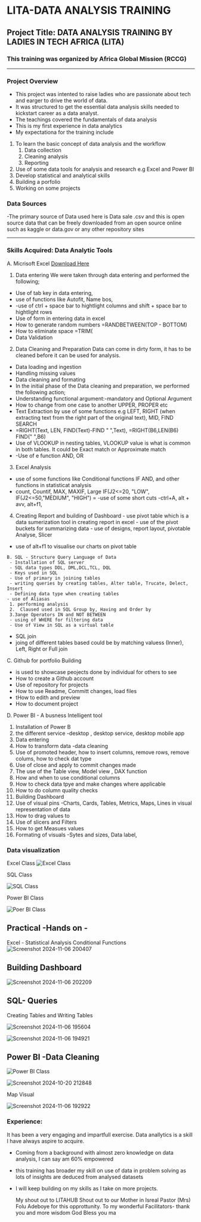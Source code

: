 # LITA-DATA ANALYSIS TRAINING
## Project Title:  DATA ANALYSIS TRAINING BY LADIES IN TECH AFRICA (LITA)
 
 ### This training was organized by Africa Global Mission (RCCG)
---
### Project Overview
- This project was intented to raise ladies who are passionate about tech and earger to drive the world of data.
- It was structured to get the essential data analysis skills needed to kickstart career as a data analyst.
- The teachings covered the fundamentals of data analysis
- This is my first experience in data analytics
- My expectationa for the training include
1. To learn the basic concept of data analysis and the workflow
    1. Data collection
    2. Cleaning analysis
    3. Reporting
2. Use of some data tools for analysis and research e.g Excel and Power BI
3. Develop statistical and analytical skills
4. Building a porfolio
5. Working on some projects
   
### Data Sources
-The primary source of Data used here is Data sale .csv and this is open source data that can be freely downloaded from an open source online such as kaggle or data.gov or any other repository sites

---
### Skills Acquired: Data Analytic Tools 
A. Micrisoft Excel  [Download Here](https://www.microsoft.com)   
  1. Data entering
  We were taken through data entering and  performed the following;
  - Use of tab key in data entering,
  - use of functions like Autofit, Name bos,
  - -use of ctrl + space bar to hightlight columns and shift + space bar to hightlight rows
  - Use of form in entering data in excel
  - How to generate random numbers  =RANDBETWEEN(TOP - BOTTOM)
  - How to eliminate space =TRIM(
  - Data Validation
    
  2.  Data Cleaning and Preparation
  Data can come in dirty form, it has to be cleaned before it can be used for analysis.
   - Data loading and ingestion
   - Handling missing values
   - Data cleaning and formating
  -  In the initial phase of the Data cleaning and preparation, we performed the following action;
  - Understanding functional argument:-mandatory and Optional Argument
  - How to change from one case to another UPPER, PROPER etc
  - Text Extraction by use of some functions e.g LEFT, RIGHT (when extracting text from the right part of the original text), MID, FIND SEARCH
  - =RIGHT(Text, LEN, FIND(Text)-FIND " ",Text), =RIGHT(B6,LEN(B6) FIND(" ",B6)
  - Use of VLOOKUP in nesting tables, VLOOKUP value is what is common in both tables. It could be Exact match or Approximate match
  - -Use of e function AND, OR
    
   3. Excel Analysis
  - use of some functions like Conditional functions IF AND,  and other functions in statisticat analysis
  - count, Countif,  MAX, MAXIF, Large
    IF(J2<=20, "LOW", IF(J2<=50,"MEDIUM", "HIGH") = 
  -use of some short cuts
  -ctrl+A, alt + avv, alt+f1,

   4. Creating Report and building of Dashboard
    - use pivot table which is a data sumerization tool in creating report in excel
    - use of the pivot buckets for summarizing data
    - use of designs, report layout, pivotable Analyse, Slicer
   - use of alt+f1 to visualise our charts on pivot table
      
    B. SQL - Structure Query Language of Data
     - Installation of SQL server
     - SQL data types DDL, DML,DCL,TCL, DQL
     - Keys used in SQL
     - Use of primary in joining tables
     - writing queries by creating tables, Alter table, Trucate, Delect, Insert
     - Defining data type when creating tables
    - use of Aliasas
     1. performing analysis 
     2.  Claused used in SQL Group by, Having and Order by
     3.3ange Operators IN and NOT BETWEEN
     - using of WHERE for filtering data
     - Use of View in SQL as a virtual table
  - SQL join
  -  joing of different tables based could be by matching valuess (Inner), Left, Right or Full join

  C. Github for portfolio Building
- is used to showcase peojects done by individual for others to see
 - How to create a Github account
- Use of repository for projects
- How to use Readme, Committ changes, load files
- tHow to edith and preview
- How to document project

D. Power BI - A busness Intelligent tool
 1. Installation of Power B
 2. the different service -desktop , desktop service, desktop mobile app
 3. Data entering
 4. How to transform data -data cleaning
 5. Use of promoted header, how to insert columns, remove rows, remove colums, how to check dat type
 6. Use of close and apply to commit changes made
 7. The use of the Table view, Model view , DAX function
 8. How and when to use conditional columns
 9. How to check data tpye and make changes where applicable
 10. How to do column quality checks
 11. Building Dashboard
 12. Use of visual pins -Charts, Cards, Tables, Metrics, Maps, Lines in visual representation of data
 13. How to drag values to
 14. Use of slicers and Filters
 15. How to get Measues values
 16. Formating of visuals -Sytes and sizes, Data label, 

  
  ### Data visualization
  Excel Class
 ![Excel Class](https://github.com/user-attachments/assets/c7f8bc84-59aa-48ef-aed5-786c7e07ed09)

SQL Class

![SQL Class](https://github.com/user-attachments/assets/c5179a1b-98a7-4f84-8633-5f1911027032)

Power BI Class

![Poer BI Class](https://github.com/user-attachments/assets/7e1f5913-96b1-4c1a-ae4a-37644ad74904)


## Practical -Hands on -
Excel - Statistical Analysis 
Conditional Functions
![Screenshot 2024-11-06 200407](https://github.com/user-attachments/assets/fc1953d7-335b-48e0-99f1-01ca78de4e5c)

## Building Dashboard
![Screenshot 2024-11-06 202209](https://github.com/user-attachments/assets/3ee2e09c-f33d-4bd9-b930-4a14d5940ea8)

## SQL- Queries
Creating Tables and Writing Tables

![Screenshot 2024-11-06 195604](https://github.com/user-attachments/assets/d0b111da-1787-4211-9764-78ec5640c7a1)

![Screenshot 2024-11-06 194921](https://github.com/user-attachments/assets/30023e13-508d-4063-84a5-d322214c7ee4)

## Power BI -Data Cleaning 
![Power BI Class](https://github.com/user-attachments/assets/967edc8c-2b28-40f2-b331-0a825c735fdc)

![Screenshot 2024-10-20 212848](https://github.com/user-attachments/assets/07d2d778-c8e2-4b36-acc9-57ccb6837f75)


Map Visual

![Screenshot 2024-11-06 192922](https://github.com/user-attachments/assets/92e5e104-c248-4371-8d53-06de59d7107c)


### Experience: 
It has been a very engaging and impartfull exercise. Data anallytics is a skill I have always aspire to acquire.
- Coming from a background with almost zero knowledge on data analysis, I can say am 60% empowered
- this training has broader my skill on use of data in problem solving as lots of insights are deduced from analysed datasets
- I will keep building on my  skills as I take on more projects.

  My shout out to  LITAHUB
  Shout out to our Mother in Isreal Pastor (Mrs) Folu Adeboye for this opprottunity.
  To my wonderful Facilitators- thank you and more wisdom
  God Bless you ma
 


